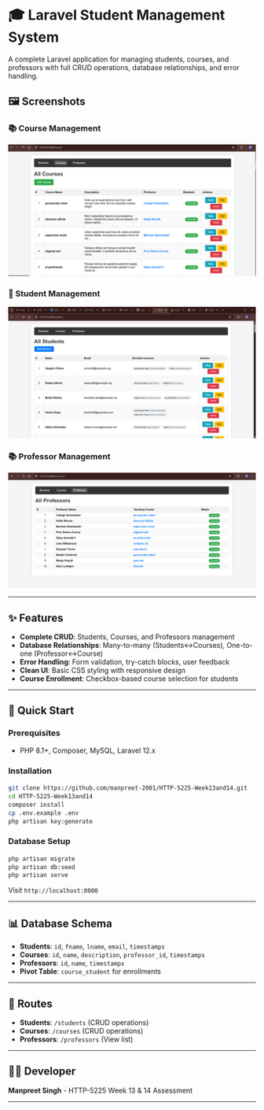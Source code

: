 # 🎓 Laravel Student Management System

A complete Laravel application for managing students, courses, and professors with full CRUD operations, database relationships, and error handling.

## 🖼️ Screenshots


### 📚 Course Management
![Students List](https://github.com/manpreet-2001/HTTP-5225-Week13and14/raw/main/screenshots/main-pages/Untitled_1.png "Students List Screenshot")

### 👥 Student Management
![Students List](https://github.com/manpreet-2001/HTTP-5225-Week13and14/raw/main/screenshots/main-pages/Untitled.png "Student Screenshot")

### 📚 Professor Management
![Courses List](https://github.com/manpreet-2001/HTTP-5225-Week13and14/raw/main/screenshots/main-pages/Untitled_2.png "Courses List Screenshot")


---

## ✨ Features

- **Complete CRUD**: Students, Courses, and Professors management
- **Database Relationships**: Many-to-many (Students↔Courses), One-to-one (Professor↔Course)
- **Error Handling**: Form validation, try-catch blocks, user feedback
- **Clean UI**: Basic CSS styling with responsive design
- **Course Enrollment**: Checkbox-based course selection for students

---

## 🚀 Quick Start

### **Prerequisites**
- PHP 8.1+, Composer, MySQL, Laravel 12.x

### **Installation**
```bash
git clone https://github.com/manpreet-2001/HTTP-5225-Week13and14.git
cd HTTP-5225-Week13and14
composer install
cp .env.example .env
php artisan key:generate
```

### **Database Setup**
```bash
php artisan migrate
php artisan db:seed
php artisan serve
```

Visit `http://localhost:8000`

---

## 📊 Database Schema

- **Students**: `id`, `fname`, `lname`, `email`, `timestamps`
- **Courses**: `id`, `name`, `description`, `professor_id`, `timestamps`
- **Professors**: `id`, `name`, `timestamps`
- **Pivot Table**: `course_student` for enrollments


---

## 🔗 Routes

- **Students**: `/students` (CRUD operations)
- **Courses**: `/courses` (CRUD operations)
- **Professors**: `/professors` (View list)

---

## 👨‍💻 Developer

**Manpreet Singh** - HTTP-5225 Week 13 & 14 Assessment

---
